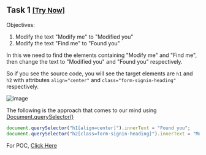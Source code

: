 ## Task 1 <small>[[Try Now]](http://pentesteracademylab.appspot.com/lab/webapp/jfp/1)</small>

Objectives:

1. Modify the text "Modify me" to "Modified you"
2. Modify the text "Find me" to "Found you"

In this we need to find the elements containing "Modify me" and "Find me", then change the text to "Modified you" and "Found you" respectively.

So if you see the source code, you will see the target elements are `h1` and `h2` with attributes `align="center"` and `class="form-signin-heading"` respectively.

<img src="https://i.ibb.co/52s80X7/image.png" alt="image" border="0">

The following is the approach that comes to our mind using [Document.querySelector()](https://developer.mozilla.org/en-US/docs/Web/API/Document/querySelector)

```js
document.querySelector("h1[align=center]").innerText = "Found you";
document.querySelector("h2[class=form-signin-heading]").innerText = "Modified you";
```

For POC, [Click Here](http://pentesteracademylab.appspot.com/lab/webapp/jfp/1?url=%3Cscript%3Edocument.querySelector%28%22h1%5Balign%3Dcenter%5D%22%29.innerText%20%3D%20%22Found%20you%22%3B%0Adocument.querySelector%28%22h2%5Bclass%3Dform-signin-heading%5D%22%29.innerText%20%3D%20%22Modified%20you%22%3B%3C/script%3E)
